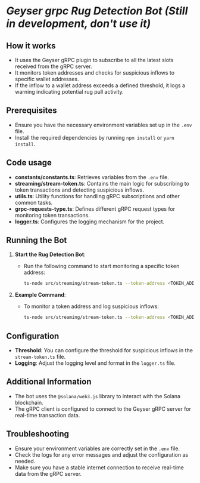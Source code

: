 # *Geyser grpc Rug Detection Bot (Still in development, don't use it)*

## How it works

- It uses the Geyser gRPC plugin to subscribe to all the latest slots received from the gRPC server.
- It monitors token addresses and checks for suspicious inflows to specific wallet addresses.
- If the inflow to a wallet address exceeds a defined threshold, it logs a warning indicating potential rug pull activity.

## Prerequisites

- Ensure you have the necessary environment variables set up in the `.env` file.
- Install the required dependencies by running `npm install` or `yarn install`.

## Code usage

- **constants/constants.ts**: Retrieves variables from the `.env` file.
- **streaming/stream-token.ts**: Contains the main logic for subscribing to token transactions and detecting suspicious inflows.
- **utils.ts**: Utility functions for handling gRPC subscriptions and other common tasks.
- **grpc-requests-type.ts**: Defines different gRPC request types for monitoring token transactions.
- **logger.ts**: Configures the logging mechanism for the project.

## Running the Bot

1. **Start the Rug Detection Bot**:
   - Run the following command to start monitoring a specific token address:
     ```bash
     ts-node src/streaming/stream-token.ts --token-address <TOKEN_ADDRESS>
     ```

2. **Example Command**:
   - To monitor a token address and log suspicious inflows:
     ```bash
     ts-node src/streaming/stream-token.ts --token-address <TOKEN_ADDRESS>
     ```

## Configuration

- **Threshold**: You can configure the threshold for suspicious inflows in the `stream-token.ts` file.
- **Logging**: Adjust the logging level and format in the `logger.ts` file.

## Additional Information

- The bot uses the `@solana/web3.js` library to interact with the Solana blockchain.
- The gRPC client is configured to connect to the Geyser gRPC server for real-time transaction data.

## Troubleshooting

- Ensure your environment variables are correctly set in the `.env` file.
- Check the logs for any error messages and adjust the configuration as needed.
- Make sure you have a stable internet connection to receive real-time data from the gRPC server.

